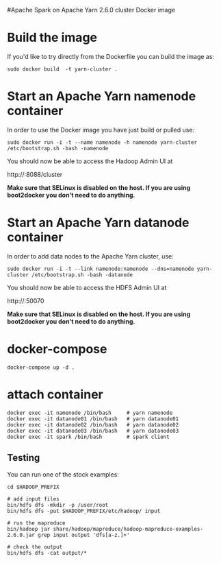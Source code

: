 #Apache Spark on Apache Yarn 2.6.0 cluster Docker image

# Build the image

If you'd like to try directly from the Dockerfile you can build the image as:

```
sudo docker build  -t yarn-cluster .
```

# Start an Apache Yarn namenode container

In order to use the Docker image you have just build or pulled use:

```
sudo docker run -i -t --name namenode -h namenode yarn-cluster /etc/bootstrap.sh -bash -namenode
```

You should now be able to access the Hadoop Admin UI at

http://<host>:8088/cluster

**Make sure that SELinux is disabled on the host. If you are using boot2docker you don't need to do anything.**

# Start an Apache Yarn datanode container

In order to add data nodes to the Apache Yarn cluster, use:

```
sudo docker run -i -t --link namenode:namenode --dns=namenode yarn-cluster /etc/bootstrap.sh -bash -datanode
```

You should now be able to access the HDFS Admin UI at

http://<host>:50070

**Make sure that SELinux is disabled on the host. If you are using boot2docker you don't need to do anything.**

# docker-compose
```
docker-compose up -d .
```

# attach container
```
docker exec -it namenode /bin/bash     # yarn namenode
docker exec -it datanode01 /bin/bash   # yarn datanode01
docker exec -it datanode02 /bin/bash   # yarn datanode02
docker exec -it datanode03 /bin/bash   # yarn datanode03
docker exec -it spark /bin/bash        # spark client
```

## Testing

You can run one of the stock examples:

```
cd $HADOOP_PREFIX

# add input files
bin/hdfs dfs -mkdir -p /user/root
bin/hdfs dfs -put $HADOOP_PREFIX/etc/hadoop/ input

# run the mapreduce
bin/hadoop jar share/hadoop/mapreduce/hadoop-mapreduce-examples-2.6.0.jar grep input output 'dfs[a-z.]+'

# check the output
bin/hdfs dfs -cat output/*
```

